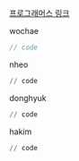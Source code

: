 [프로그래머스 링크](https://school.programmers.co.kr/learn/courses/30/lessons/42578)

wochae
```java
// code
```
nheo
```py
// code
```
donghyuk
```py
// code
```
hakim
```py
// code
```
